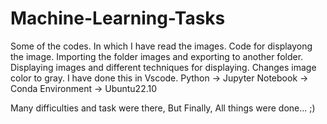 # Machine-Learning-Tasks

Some of the codes. 
In which I have read the images.
Code for displayong the image.
Importing the folder images and exporting to another folder.
Displaying images and different techniques for displaying.
Changes image color to gray. 
I have done this in Vscode. 
Python -> Jupyter Notebook -> Conda Environment -> Ubuntu22.10

Many difficulties and task were there,
But Finally, All things were done... ;)
